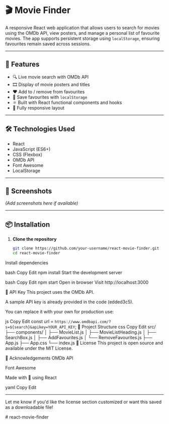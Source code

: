 # 🎬 Movie Finder

A responsive React web application that allows users to search for movies using the OMDb API, view posters, and manage a personal list of favourite movies. The app supports persistent storage using `localStorage`, ensuring favourites remain saved across sessions.

---

## 🚀 Features

- 🔍 Live movie search with OMDb API
- 🎞️ Display of movie posters and titles
- ❤️ Add to / remove from favourites
- 💾 Save favourites with `localStorage`
- ⚛️ Built with React functional components and hooks
- 📱 Fully responsive layout

---

## 🛠️ Technologies Used

- React
- JavaScript (ES6+)
- CSS (Flexbox)
- OMDb API
- Font Awesome
- LocalStorage

---

## 📸 Screenshots

*(Add screenshots here if available)*

---

## 📦 Installation

1. **Clone the repository**  
   ```bash
   git clone https://github.com/your-username/react-movie-finder.git
   cd react-movie-finder
Install dependencies

bash
Copy
Edit
npm install
Start the development server

bash
Copy
Edit
npm start
Open in browser
Visit http://localhost:3000

🔑 API Key
This project uses the OMDb API.

A sample API key is already provided in the code (edded3c5).

You can replace it with your own for production use:

js
Copy
Edit
const url = `https://www.omdbapi.com/?s=${search}&apikey=YOUR_API_KEY`;
📁 Project Structure
css
Copy
Edit
src/
├── components/
│   ├── MovieList.js
│   ├── MovieListHeading.js
│   ├── SearchBox.js
│   ├── AddFavourites.js
│   └── RemoveFavourites.js
├── App.js
├── App.css
└── index.js
📄 License
This project is open source and available under the MIT License.

🙌 Acknowledgements
OMDb API

Font Awesome

Made with 💙 using React

yaml
Copy
Edit

---

Let me know if you'd like the license section customized or want this saved as a downloadable file!







#   r e a c t - m o v i e - f i n d e r  
 